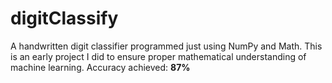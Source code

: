# digitClassify
A handwritten digit classifier programmed just using NumPy and Math. This is an early project I did to ensure proper mathematical understanding of machine learning. 
Accuracy achieved: **87%**

